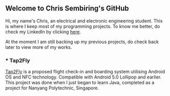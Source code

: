 ## Welcome to Chris Sembiring's GitHub

Hi, my name's Chris, an electrical and electronic engineering student. This is where I keep most of my programming projects. To know me better, do check my LinkedIn by clicking [here](http://www.linkedin.com/chrissembiring).

At the moment I am still backing up my previous projects, do check back later to view more of my works.

### * Tap2Fly

[Tap2Fly](http://github.com/chrissembiring/Tap2Fly) is a proposed flight check-in and boarding system utilising Android OS and NFC technology. Compatible with Android 5.0 Lollipop and earlier. This project was done when I just began to learn Java, completed as a project for Nanyang Polytechnic, Singapore.
